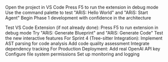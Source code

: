 Open the project in VS Code
Press F5 to run the extension in debug mode
Use the command palette to test "ARiS: Hello World" and "ARiS: Start Agent"
Begin Phase 1 development with confidence in the architecture

Test VS Code Extension (if not already done):
Press F5 to run extension in debug mode
Try "ARiS: Generate Blueprint" and "ARiS: Generate Code"
Test the new interactive features
For Sprint 4 (Tree-sitter Integration):
Implement AST parsing for code analysis
Add code quality assessment
Integrate dependency tracking
For Production Deployment:
Add real OpenAI API key
Configure file system permissions
Set up monitoring and logging
